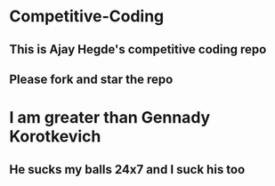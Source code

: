 # Competitive-Coding
## This is Ajay Hegde's competitive coding repo 
## Please fork and star the repo
# I am greater than Gennady Korotkevich
## He sucks my balls 24x7 and I suck his too
